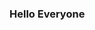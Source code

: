 ### Hello Everyone

<!--
**DaniellBlach/DaniellBlach** is a ✨ _special_ ✨ repository because its `README.md` (this file) appears on your GitHub profile.

Here are some ideas to get you started:

- 🔭 I’m currently working on ...
- 🌱 I’m currently learning ...
- 👯 I’m looking to collaborate on ...
- 🤔 I’m looking for help with ...
- 💬 Ask me about ...
- 📫 How to reach me: ...
- 😄 Pronouns: ...

[![Anurag's github stats](https://github-readme-stats.vercel.app/api?username=DaniellBlach)](https://github.com/anuraghazra/github-readme-stats)
[![Top Langs](https://github-readme-stats.vercel.app/api/top-langs/?username=DaniellBlach)](https://github.com/anuraghazra/github-readme-stats)
[![willianrod's wakatime stats](https://github-readme-stats.vercel.app/api/wakatime?username=DaniellBlach)](https://github.com/anuraghazra/github-readme-stats)

